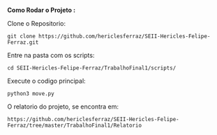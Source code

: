 **Como Rodar o Projeto :** 

Clone o Repositorio:


	git clone https://github.com/hericlesferraz/SEII-Hericles-Felipe-Ferraz.git 

Entre na pasta com os scripts:

    cd SEII-Hericles-Felipe-Ferraz/TrabalhoFinal1/scripts/

Execute o codigo principal:

    python3 move.py

	
O relatorio do projeto, se encontra em:

    https://github.com/hericlesferraz/SEII-Hericles-Felipe-Ferraz/tree/master/TrabalhoFinal1/Relatorio
	


